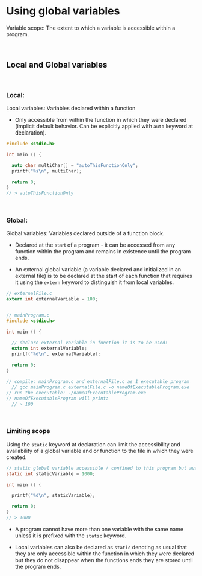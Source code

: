 # Using global variables 

Variable scope: The extent to which a variable is accessible within a program.

<br>

## Local and Global variables
<br>

### Local:
Local variables: Variables declared within a function

* Only accessible from within the function in which they were declared (implicit default behavior. Can be explicitly applied with `auto` keyword at declaration).

```C
#include <stdio.h>

int main () {

  auto char multiChar[] = "autoThisFunctionOnly";
  printf("%s\n", multiChar);

  return 0;
}
// > autoThisFunctionOnly
```

<br>

### Global:
Global variables: Variables declared outside of a function block.

* Declared at the start of a program - it can be accessed from any function within the program and remains in existence until the program ends.
  
* An external global variable (a variable declared and initialized in an external file) is to be declared at the start of each function that requires it using the `extern` keyword to distinguish it from local variables.

```C
// externalFile.c
extern int externalVariable = 100;


// mainProgram.c
#include <stdio.h>

int main () {

  // declare external variable in function it is to be used:
  extern int externalVariable;
  printf("%d\n", externalVariable);
  
  return 0;
}

// compile: mainProgram.c and externalFile.c as 1 executable program
  // gcc mainProgram.c externalFile.c -o nameOfExecutableProgram.exe
// run the executable: ./nameOfExecutableProgram.exe
// nameOfExecutableProgram will print: 
  // > 100
```
<br>

### Limiting scope

Using the `static` keyword at declaration can limit the accessibility and availability of a global variable and or function to the file in which they were created. 

```C
// static global variable accessible / confined to this program but available to all functions inside it:
static int staticVariable = 1000;

int main () {

  printf("%d\n", staticVariable);

  return 0;
}
// > 1000
```

* A program cannot have more than one variable with the same name unless it is prefixed with the `static` keyword. 
  
* Local variables can also be declared as `static` denoting as usual that they are only accessible within the function in which they were declared but they do not disappear when the functions ends they are stored until the program ends.